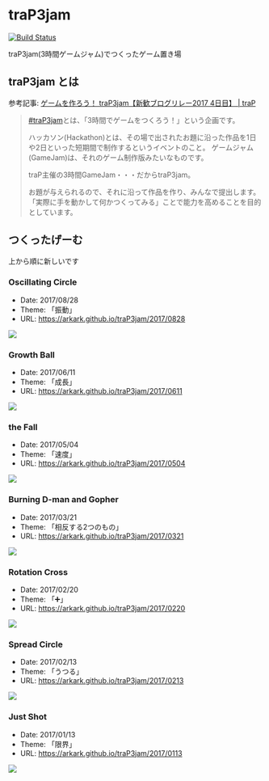 # traP3jam

[![Build Status](https://travis-ci.org/ArkArk/traP3jam.svg?branch=master)](https://travis-ci.org/ArkArk/traP3jam)

traP3jam(3時間ゲームジャム)でつくったゲーム置き場

## traP3jam とは

参考記事: [ゲームを作ろう！ traP3jam【新歓ブログリレー2017 4日目】 | traP](https://trap.jp/post/174/)

> [#traP3jam](https://twitter.com/search?vertical=default&q=%23traP3jam)とは、「3時間でゲームをつくろう！」という企画です。
>
> ハッカソン(Hackathon)とは、その場で出されたお題に沿った作品を1日や2日といった短期間で制作するというイベントのこと。
ゲームジャム(GameJam)は、それのゲーム制作版みたいなものです。
>
> traP主催の3時間GameJam・・・だからtraP3jam。
>
> お題が与えられるので、それに沿って作品を作り、みんなで提出します。
「実際に手を動かして何かつくってみる」ことで能力を高めることを目的としています。

## つくったげーむ

上から順に新しいです

### Oscillating Circle

- Date: 2017/08/28
- Theme: 「振動」
- URL: https://arkark.github.io/traP3jam/2017/0828

![](game/2017/0828/demo.gif)

### Growth Ball

- Date: 2017/06/11
- Theme: 「成長」
- URL: https://arkark.github.io/traP3jam/2017/0611

![](game/2017/0611/demo.gif)

### the Fall

- Date: 2017/05/04
- Theme: 「速度」
- URL: https://arkark.github.io/traP3jam/2017/0504

![](game/2017/0504/demo.gif)

### Burning D-man and Gopher

- Date: 2017/03/21
- Theme: 「相反する2つのもの」
- URL: https://arkark.github.io/traP3jam/2017/0321

![](game/2017/0321/demo.gif)

### Rotation Cross

- Date: 2017/02/20
- Theme: 「:heavy_plus_sign:」
- URL: https://arkark.github.io/traP3jam/2017/0220

![](game/2017/0220/demo.gif)

### Spread Circle

- Date: 2017/02/13
- Theme: 「うつる」
- URL: https://arkark.github.io/traP3jam/2017/0213

![](game/2017/0213/demo.gif)

### Just Shot

- Date: 2017/01/13
- Theme: 「限界」
- URL: https://arkark.github.io/traP3jam/2017/0113

![](game/2017/0113/demo.gif)

